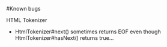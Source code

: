 #Known bugs

HTML Tokenizer
 * HtmlTokenizer#next() sometimes returns EOF even though HtmlTokenizer#hasNext() returns true...
